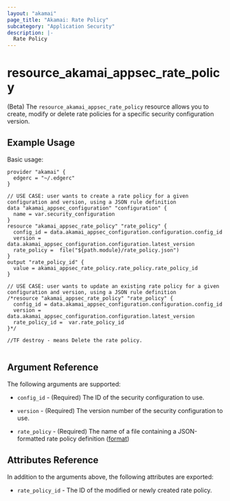 ```yaml
---
layout: "akamai"
page_title: "Akamai: Rate Policy"
subcategory: "Application Security"
description: |-
  Rate Policy
---
```


# resource_akamai_appsec_rate_policy


(Beta) The `resource_akamai_appsec_rate_policy` resource allows you to create, modify or delete rate policies for a specific security configuration version.

## Example Usage

Basic usage:

```hcl
provider "akamai" {
  edgerc = "~/.edgerc"
}

// USE CASE: user wants to create a rate policy for a given configuration and version, using a JSON rule definition
data "akamai_appsec_configuration" "configuration" {
  name = var.security_configuration
}
resource "akamai_appsec_rate_policy" "rate_policy" {
  config_id = data.akamai_appsec_configuration.configuration.config_id
  version = data.akamai_appsec_configuration.configuration.latest_version
  rate_policy =  file("${path.module}/rate_policy.json")
}
output "rate_policy_id" {
  value = akamai_appsec_rate_policy.rate_policy.rate_policy_id
}

// USE CASE: user wants to update an existing rate policy for a given configuration and version, using a JSON rule definition
/*resource "akamai_appsec_rate_policy" "rate_policy" {
  config_id = data.akamai_appsec_configuration.configuration.config_id
  version = data.akamai_appsec_configuration.configuration.latest_version
  rate_policy_id =  var.rate_policy_id
}*/

//TF destroy - means Delete the rate policy.
               
```

## Argument Reference

The following arguments are supported:

* `config_id` - (Required) The ID of the security configuration to use.

* `version` - (Required) The version number of the security configuration to use.

* `rate_policy` - (Required) The name of a file containing a JSON-formatted rate policy definition ([format](https://developer.akamai.com/api/cloud_security/application_security/v1.html#57c65cbd))

## Attributes Reference

In addition to the arguments above, the following attributes are exported:

* `rate_policy_id` - The ID of the modified or newly created rate policy.


